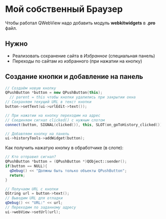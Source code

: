 ﻿Мой собственный Браузер
=======================

Чтобы работал QWebView надо добавить модуль **webkitwidgets** в **.pro** файл.

Нужно
-----
* Реализовать сохранение сайта в *Избранное* (специальная панель)
* Переходы по сайтам из избранного (при нажатии на кнопку)

Создание кнопки и добавление на панель
--------------------------------------
``` cpp
// Создаём новую кнопку
QPushButton *button = new QPushButton(this);
  // parent = this чтобы кнопки удалились при закрытии окна
// Сохраняем текущий URL в текст кнопки
button->setText(ui->urlEdit->text());

// При нажатии на кнопку переходим на адрес
// Соединяем сигнал clicked() с нужным слотом
connect(button, SIGNAL(clicked()), this, SLOT(on_goToHistory_clicked()));

// Добавляем кнопку на панель
ui->historyTools->addWidget(button);
```

Как получить нажатую кнопку в обработчике (в слоте):
``` cpp
// Кто отправил сигнал?
QPushButton *button = (QPushButton *)QObject::sender();
if(button == NULL){
  qDebug() << "Должны быть только объекты QPushButton";
  return;
}

// Получаем URL с кнопки
QString url = button->text();
// Выводим URL для отладки
qDebug() << "URL:" << url;
// Переходим по заданному адресу
ui->webView->setUrl(url);
```

